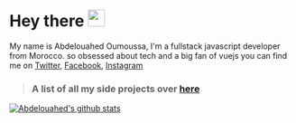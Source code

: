 # Hey there <img src="https://raw.githubusercontent.com/MartinHeinz/MartinHeinz/master/wave.gif" width="30px" height="30px" />

My name is Abdelouahed Oumoussa, I'm a fullstack javascript developer from Morocco. so obsessed about tech and a big fan of vuejs
you can find me on [Twitter](https://twitter.com/oumoussa98), [Facebook](https://www.facebook.com/oumoussa98), [Instagram](https://www.instagram.com/oumoussa98)

> ### A list of all my side projects over [here](https://github.com/oumoussa98/My-projects-list)

<a href="https://github.com/oumoussa98">
  <img align="center" src="https://github-readme-stats.vercel.app/api?username=oumoussa98&count_private=true&show_icons=true&theme=vue-dark" alt="Abdelouahed's github stats" />
</a>
